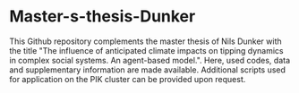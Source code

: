 # Master-s-thesis-Dunker
This Github repository complements the master thesis of Nils Dunker with the title "The influence of anticipated climate impacts on tipping dynamics in complex social systems. An agent-based model.". Here, used codes, data and supplementary information are made available. Additional scripts used for application on the PIK cluster can be provided upon request.
